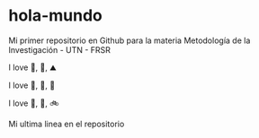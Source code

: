 # hola-mundo

Mi primer repositorio en Github para la materia Metodología de la Investigación - UTN - FRSR

I love :dog:, :strawberry:, :mountain:

I love :night_with_stars:, :avocado:, :pineapple:

I love :tulip:, :cheese:, :bike:

Mi ultima linea en el repositorio
